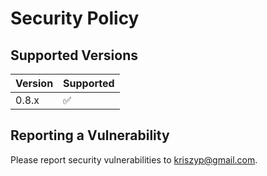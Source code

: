 # Security Policy

## Supported Versions

| Version | Supported          |
| ------- | ------------------ |
| 0.8.x   | :white_check_mark: |

## Reporting a Vulnerability

Please report security vulnerabilities to kriszyp@gmail.com.
